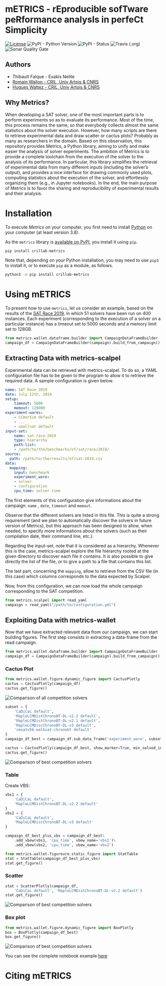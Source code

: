 # mETRICS - rEproducible sofTware peRformance analysIs in perfeCt Simplicity

[![License](https://img.shields.io/pypi/l/crillab-metrics)](LICENSE.md) ![PyPI - Python Version](https://img.shields.io/pypi/pyversions/crillab-metrics) ![PyPI - Status](https://img.shields.io/pypi/status/crillab-metrics) ![Travis (.org)](https://img.shields.io/travis/crillab/metrics?style=plastic) ![Sonar Quality Gate](https://img.shields.io/sonar/quality_gate/crillab_metrics?server=https%3A%2F%2Fsonarcloud.io)


## Authors 

- Thibault Falque - Exakis Nelite
- [Romain Wallon - CRIL, Univ Artois & CNRS ](https://www.cril.univ-artois.fr/~wallon/en) 
- [Hugues Wattez - CRIL, Univ Artois & CNRS](https://www.cril.univ-artois.fr/~wattez)

## Why Metrics? 
 
When developing a SAT solver, one of the most important parts is to perform
experiments so as to evaluate its performance.
Most of the time, this process remains the same, so that everybody collects
almost the same statistics about the solver execution.
However, how many scripts are there to retrieve experimental data and draw
scatter or cactus plots?
Probably as many as researchers in the domain. Based on this observation, this
repository provides Metrics, a Python library, aiming to unify and make
easier the analysis of solver experiments.
The ambition of Metrics is to provide a complete toolchain from the execution
of the solver to the analysis of its performance.
In particular, this library simplifies the retrieval of experimental data from
many different inputs (including the solver’s output), and provides a nice
interface for drawing commonly used plots, computing statistics about
the execution of the solver, and effortlessly organizing them
(e.g., in Jupyter notebooks).
In the end, the main purpose of Metrics is to favor the sharing and
reproducibility of experimental results and their analysis.

# Installation 

To execute *Metrics* on your computer, you first need to install
[Python](https://www.python.org/downloads/) on your computer
(at least version 3.8).

As the `metrics` library is
[available on PyPI](https://pypi.org/project/crillab-metrics/), you install it
using `pip`.

```bash
pip install crillab-metrics
```

Note that, depending on your Python installation, you may need to use `pip3`
to install it, or to execute `pip` as a module, as follows.

```bash
python3 -m pip install crillab-metrics
```

# Using mETRICS

To present how to use `metrics`, let us consider an example, based on the
results of the [SAT Race 2019](http://sat-race-2019.ciirc.cvut.cz/index.php?cat=results),
in which 51 solvers have been run on 400 instances. 
Each experiment (corresponding to the execution of a solver on a particular
instance) has a timeout set to 5000 seconds and a memory limit set to 128GB.

```python
from metrics.wallet.dataframe.builder import CampaignDataFrameBuilder
campaign_df = CampaignDataFrameBuilder(campaign).build_from_campaign()
```

## Extracting Data with metrics-scalpel

Experimental data can be retrieved with metrics-scalpel. To do so, a YAML configuration file
has to be given to the program to allow it to retrieve the required data. A sample configuration
is given below.

```yaml
name: SAT Race 2019
date: July 12th, 2019
setup:
    timeout: 5000
    memout: 128000
experiment-wares:
    - CCAnrSim default
    - ...
    - smallsat default
input-set:
    name: sat-race-2019
    type: hierarchy
    path-list:
    - /path/to/the/benchmarks/of/sat/race/2019/
source:
  path: /path/to/the/results/of/sat-2019.csv
data:
  mapping:
    input: benchmark
    experiment_ware:
    - solver
    - configuration
    cpu_time: solver time
```

The first elements of this configuration give informations about the campaign: `name` , `date`, `timeout` and `memout`. 

Observe that the different solvers are listed in this file. This is quite a strong requirement (and we plan to automatically discover the solvers
in future version of Metrics), but this approach has been designed to allow, when needed, to
specify more informations about the solvers (such as their compilation date, their command
line, etc.).


Regarding the input-set, note that it is considered as a hierarchy. Whenever this is the
case, metrics-scalpel explore the file hierarchy rooted at the given directory to discover each
file it contains. It is also possible to give directly the list of the file, or to give a path to a file
that contains this list.


The last part, concerning the `mapping`, allow to retrieve from the CSV file (in this case) which columns corresponds to 
the data expected by Scalpel. 

Now, from this configuration, we can now load the whole campaign corresponding to the
SAT competition.

```python
from metrics.scalpel import read_yaml
campaign = read_yaml("/path/to/configuration.yml")
```

## Exploiting Data with metrics-wallet

Now that we have extracted relevant data from our campaign, we can start building figures.
The first step consists in extracting a data-frame from the read campaign.

```python
from metrics.wallet.dataframe.builder import CampaignDataFrameBuilder
campaign_df = CampaignDataFrameBuilder(campaign).build_from_campaign()
```

### Cactus Plot

```python
from metrics.wallet.figure.dynamic_figure import CactusPlotly
cactus = CactusPlotly(campaign_df)
cactus.get_figure()
```



![Comparison of all competition solvers](example/sat-competition/cactus_full.png)

```python
subset = {
    'CaDiCaL default',
    'MapleLCMDistChronoBT-DL-v2.2 default',
    'MapleLCMDistChronoBT-DL-v2.1 default',
    'MapleLCMDiscChronoBT-DL-v3 default',
    'cmsatv56-walksat-chronobt default'
}
campaign_df_best = campaign_df.sub_data_frame('experiment_ware', subset)
```

```python
cactus = CactusPlotly(campaign_df_best, show_marker=True, min_solved_inputs=200)
cactus.get_figure()
```

![Comparison of best competition solvers](example/sat-competition/cactus_best.png)


### Table 

Create VBS: 

```python
vbs1 = {
    'CaDiCaL default',
    'MapleLCMDistChronoBT-DL-v2.2 default'
}
vbs2 = {
    'CaDiCaL default',
    'MapleLCMDiscChronoBT-DL-v3 default'
}

campaign_df_best_plus_vbs = campaign_df_best\
    .add_vbew(vbs1, 'cpu_time', vbew_name='vbs1')\
    .add_vbew(vbs2, 'cpu_time', vbew_name='vbs2')
```

```python
from metrics.wallet.figureure.static_figure import StatTable
stat = StatTable(campaign_df_best_plus_vbs)
stat.get_figure()
```

### Scatter

```python
stat = ScatterPlotly(campaign_df, 
    'CaDiCaL default', 'MapleLCMDistChronoBT-DL-v2.2 default')
stat.get_figure() 
```

![Comparison of best competition solvers](example/sat-competition/scatter.png)


### Box plot 

```python
from metrics.wallet.figure.dynamic_figure import BoxPlotly
box = BoxPlotly(campaign_df_best)
box.get_figure()
```

![Comparison of best competition solvers](example/sat-competition/box.png)

You can see the complete notebook example [here](example/sat-competition/analysis.ipynb)

# Citing mETRICS 


